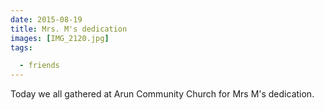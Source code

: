 ```yaml
---
date: 2015-08-19
title: Mrs. M's dedication
images: [IMG_2120.jpg]
tags:

  - friends
---
```

Today we all gathered at Arun Community Church for Mrs M's dedication. 